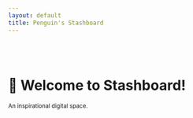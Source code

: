 ```yaml
---
layout: default
title: Penguin's Stashboard
---
```

<br>
<br>
<p align="center">

<h1>💎 Welcome to Stashboard!</h1>
<small>An inspirational digital space.</small>
<br><br><br><br>
<script src="https://ajax.googleapis.com/ajax/libs/jquery/3.5.1/jquery.min.js"></script>
<script src="assets/javascript/random_quote.js"></script>
<h1 id = "id_emoji"/><h2 id = "id_title"/>
<h4 id = "id_text"/>
<h5 id = "id_topic"/>
</p>
